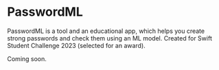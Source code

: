 # PasswordML
PasswordML is a tool and an educational app, which helps you create strong passwords and check them using an ML model. Created for Swift Student Challenge 2023 (selected for an award).

Coming soon.
